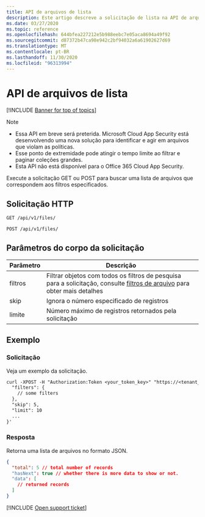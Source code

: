 ```yaml
---
title: API de arquivos de lista
description: Este artigo descreve a solicitação de lista na API de arquivos do Cloud App Security.
ms.date: 03/27/2020
ms.topic: reference
ms.openlocfilehash: 644bfea227212e5b988eebc7e05aca8694a49f92
ms.sourcegitcommit: d87372b47ca98e942c2bf94032a6a61902627d69
ms.translationtype: MT
ms.contentlocale: pt-BR
ms.lasthandoff: 11/30/2020
ms.locfileid: "96313994"
---
```

# <a name="list---files-api"></a>API de arquivos de lista

[!INCLUDE [Banner for top of topics](includes/banner.md)]

> [!NOTE]
>
> - Essa API em breve será preterida. Microsoft Cloud App Security está desenvolvendo uma nova solução para identificar e agir em arquivos que violam as políticas.
> - Esse ponto de extremidade pode atingir o tempo limite ao filtrar e paginar coleções grandes.
> - Esta API não está disponível para o Office 365 Cloud App Security.

Execute a solicitação GET ou POST para buscar uma lista de arquivos que correspondem aos filtros especificados.

## <a name="http-request"></a>Solicitação HTTP

```rest
GET /api/v1/files/
```

```rest
POST /api/v1/files/
```

## <a name="request-body-parameters"></a>Parâmetros do corpo da solicitação

| Parâmetro | Descrição |
| --- | --- |
| filtros | Filtrar objetos com todos os filtros de pesquisa para a solicitação, consulte [filtros de arquivo](api-files.md#filters) para obter mais detalhes |
| skip | Ignora o número especificado de registros |
| limite | Número máximo de registros retornados pela solicitação |

## <a name="example"></a>Exemplo

### <a name="request"></a>Solicitação

Veja um exemplo da solicitação.

```rest
curl -XPOST -H "Authorization:Token <your_token_key>" "https://<tenant_id>.<tenant_region>.contoso.com/api/v1/files/" -d '{
  "filters": {
    // some filters
  },
  "skip": 5,
  "limit": 10
  ...
}'
```

### <a name="response"></a>Resposta

Retorna uma lista de arquivos no formato JSON.

```json
{
  "total": 5 // total number of records
  "hasNext": true // whether there is more data to show or not.
  "data": [
    // returned records
  ]
}
```

[!INCLUDE [Open support ticket](includes/support.md)]
